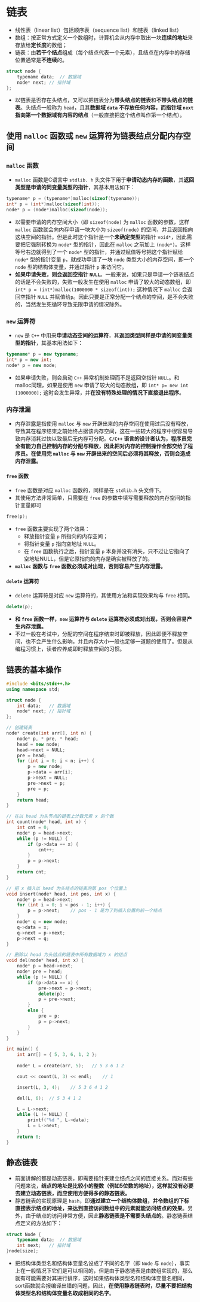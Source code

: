# 链表

- 线性表（linear list）包括顺序表（sequence list）和链表（linked list）
- 数组：按正常方式定义一个数组时，计算机会从内存中取出一块**连续的地址**来存放给**定长度**的数组；
- 链表：由**若干个结点**组成（每个结点代表一个元素），且结点在内存中的存储位置通常是**不连续**的。

```c
struct node {
	typename data;	// 数据域
	node* next;	// 指针域
};
```

- 以链表是否存在头结点，又可以把链表分为**带头结点的链表**和**不带头结点的链表**。头结点一般称为 `head`，且其**数据域 `data` 不存放任何内容，而指针域 `next` 指向第一个数据域有内容的结点**（一般直接把这个结点叫作第一个结点）。

## 使用 `malloc` 函数或 `new` 运算符为链表结点分配内存空间

### `malloc` 函数

- `malloc` 函数是C语言中 `stdlib. h` 头文件下用于**申请动态内存的函数**，其**返回类型是申请的同变量类型的指针**，其基本用法如下：

```c
typename* p = (typename*)malloc(sizeof(typename));
int* p = (int*)malloc(sizeof(int));
node* p = (node*)malloc(sizeof(node));
```

- 以需要申请的内存空间大小（即 `sizeof(node)` 为 `malloc` 函数的参数，这样 `malloc` 函数就会向内存申请一块大小为 `sizeof(node)` 的空间，并且返回指向这块空间的指针。但是此时这个指针是一个**未确定类型**的指针 `void*`，因此需要把它强制转换为 `node*` 型的指针，因此在 `malloc` 之前加上 `(node*)`。这样等号右边就得到了一个 `node*` 型的指针，并通过赋值等号把这个指针赋给 `node*` 型的指针变量 `p`，就成功申请了一块 `node` 类型大小的内存空间，即一个 `node` 型的结构体变量，并通过指针 `p` 来访问它。
- **如果申请失败，则会返回空指针 `NULL`**。一般来说，如果只是申请一个链表结点的话是不会失败的，失败一般发生在使用 `malloc` 申请了较大的动态数组，即 `int* p = (int*)malloc(1000000 * sizeof(int));` 这种情况下 `malloc` 会返回空指针 `NULL` 并赋值给`p`。因此只要是正常分配一个结点的空间，是不会失败的，当然发生死循环导致无限申请的情况除外。

### `new` 运算符

- `new` 是 `C++` 中用来**申请动态空间的运算符**，其**返回类型同样是申请的同变量类型的指针**，其基本用法如下：

```c++
typename* p = new typename;
int* p = new int;
node* p = new node;
```

- 如果申请失败，则会启动 `C++` 异常机制处理而不是返回空指针 `NULL`。和 malloc同理，如果是使用 `new` 申请了较大的动态数组，即 `int* p= new int [1000000];` 这时会发生异常，并**在没有特殊处理的情况下直接退出程序**。

### 内存泄漏

- 内存泄露是指使用 `malloc` 与 `new` 开辟出来的内存空间在使用过后没有释放，导致其在程序结束之前始终占据该内存空间，这在一些较大的程序中很容易导致内存消耗过快以致最后无内存可分配。**`C/C++` 语言的设计者认为，程序员完全有能力自己控制内存的分配与释放，因此把对内存的控制操作全部交给了程序员。在使用完 `malloc` 与 `new` 开辟出来的空间后必须将其释放，否则会造成内存泄露。**

#### `free` 函数

- `free` 函数是对应 `malloc` 函数的，同样是在 `stdlib.h` 头文件下。
- 其使用方法非常简单，只需要在 `free` 的参数中填写需要释放的内存空间的指针变量即可

```c
free(p);
```

- `free` 函数主要实现了两个效果：
  - 释放指针变量 `p` 所指向的内存空间；
  - 将指针变量 `p` 指向空地址 `NULL`。
  - 在 `free` 函数执行之后，指针变量 `p` 本身并没有消失，只不过让它指向了空地址NULL，但是它原指向的内存是确实被释放了的。
- **`malloc` 函数与 `free` 函数必须成对出现，否则容易产生内存泄露。**

#### `delete` 运算符

- `delete` 运算符是对应 `new` 运算符的，其使用方法和实现效果均与 `free` 相同。

```c++
delete(p);
```

- **和 `free` 函数一样，`new` 运算符与 `delete` 运算符必须成对出现，否则会容易产生内存泄露。**
- 不过一般在考试中，分配的空间在程序结束时即被释放，因此即便不释放空间，也不会产生什么影响，并且内存大小一般也足够一道题的使用了。但是从编程习惯上，读者应养成即时释放空间的习惯。

## 链表的基本操作

```c++
#include <bits/stdc++.h>
using namespace std;

struct node {
	int data;	// 数据域
	node* next;	// 指针域
};

// 创建链表
node* create(int arr[], int n) {
	node* p, * pre, * head;
	head = new node;
	head->next = NULL;
	pre = head;
	for (int i = 0; i < n; i++) {
		p = new node;
		p->data = arr[i];
		p->next = NULL;
		pre->next = p;
		pre = p;
	}
	return head;
}

// 在以 head 为头节点的链表上计数元素 x 的个数
int count(node* head, int x) {
	int cnt = 0;
	node* p = head->next;
	while (p != NULL) {
		if (p->data == x) {
			cnt++;
		}
		p = p->next;
	}
	return cnt;
}

// 把 x 插入以 head 为头结点的链表的第 pos 个位置上
void insert(node* head, int pos, int x) {
	node* p = head->next;
	for (int i = 0; i < pos - 1; i++) {
		p = p->next;	// pos - 1 是为了到插入位置的前一个结点
	}
	node* q = new node;
	q->data = x;
	q->next = p->next;
	p->next = q;
}

// 删除以 head 为头结点的链表中所有数据域为 x 的结点
void del(node* head, int x) {
	node* p = head->next;
	node* pre = head;
	while (p != NULL) {
		if (p->data == x) {
			pre->next = p->next;
			delete(p);
			p = pre->next;
		}
		else {
			pre = p;
			p = p->next;
		}
	}
}

int main() {
	int arr[] = { 5, 3, 6, 1, 2 };
	
	node* L = create(arr, 5);	// 5 3 6 1 2

	cout << count(L, 3) << endl;	// 1

	insert(L, 3, 4);	// 5 3 6 4 1 2

	del(L, 6);	// 5 3 4 1 2

	L = L->next;
	while (L != NULL) {
		printf("%d ", L->data);
		L = L->next;
	}
	return 0;
}

```

## 静态链表

- 前面讲解的都是动态链表，即需要指针来建立结点之间的连接关系。而对有些问题来说，**结点的地址是比较小的整数（例如5位数的地址），这样就没有必要去建立动态链表，而应使用方便得多的静态链表。**
- 静态链表的实现原理是 `hash`，即**通过建立一个结构体数组，并令数组的下标直接表示结点的地址，来达到直接访问数组中的元素就能访问结点的效果**。另外，由于结点的访问非常方便，因此**静态链表是不需要头结点的**。静态链表结点定义的方法如下：

```c++
struct Node {
	typename data;	// 数据域
	int next;	// 指针域
}node[size];
```

- 把结构体类型名和结构体变量名设成了不同的名字（即 `Node` 与 `node`），事实上在一般情况下它们是可以相同的，但是由于静态链表是由数组实现的，那么就有可能需要对其进行排序，这时如果结构体类型名和结构体变量名相同，sort函数就会报编译出错的问题，因此，**在使用静态链表时，尽量不要把结构体类型名和结构体变量名取成相同的名字**。


